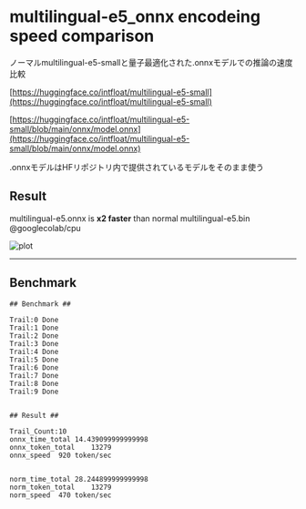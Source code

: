 # multilingual-e5_onnx encodeing speed comparison

ノーマルmultilingual-e5-smallと量子最適化された.onnxモデルでの推論の速度比較

[https://huggingface.co/intfloat/multilingual-e5-small](https://huggingface.co/intfloat/multilingual-e5-small)

[https://huggingface.co/intfloat/multilingual-e5-small/blob/main/onnx/model.onnx](https://huggingface.co/intfloat/multilingual-e5-small/blob/main/onnx/model.onnx)

.onnxモデルはHFリポジトリ内で提供されているモデルをそのまま使う


## Result

multilingual-e5.onnx is  **x2 faster** than normal multilingual-e5.bin @googlecolab/cpu


![plot](https://github.com/tkys/multilingual-e5_onnx/assets/24400946/2257ed3f-b36d-4cc7-872e-0ac778a90b26)


 

---
## Benchmark 



```
## Benchmark ##

Trail:0 Done
Trail:1 Done
Trail:2 Done
Trail:3 Done
Trail:4 Done
Trail:5 Done
Trail:6 Done
Trail:7 Done
Trail:8 Done
Trail:9 Done


## Result ##

Trail_Count:10 
onnx_time_total	14.439099999999998
onnx_token_total	13279
onnx_speed	920 token/sec


norm_time_total	28.244899999999998
norm_token_total	13279
norm_speed	470 token/sec

```

